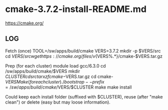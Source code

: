 # cmake-3.7.2-install-README.md

<https://cmake.org/>

LOG
---
Fetch (once)
    TOOL=/sw/apps/build/cmake
    VERS=3.7.2
    mkdir -p $VERS/src
    cd $VERS/src
    wget https://cmake.org/files/v${VERS%.*}/cmake-$VERS.tar.gz

Prep (for each cluster)
    module load gcc/6.3.0
    cd /sw/apps/build/cmake/$VERS
    mkdir $CLUSTER
    cd src
    tar xzf cmake-$VERS.tar.gz 
    cd cmake-$VERS
Make (for each cluster)
    ./bootstrap --prefix=/sw/apps/build/cmake/$VERS/$CLUSTER
    make
    make install

Could keep each install folder (suffixed with $CLUSTER), 
reuse (after "make clean") or delete (easy but may loose information).
